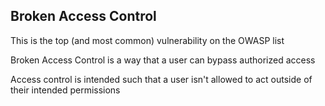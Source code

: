 ## Broken Access Control

This is the top (and most common) vulnerability on the OWASP list

Broken Access Control is a way that a user can bypass authorized access 

Access control is intended such that a user isn't allowed to act outside of their intended permissions

